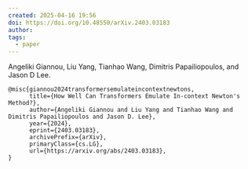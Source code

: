 ```yaml
---
created: 2025-04-16 19:56
doi: https://doi.org/10.48550/arXiv.2403.03183
author: 
tags:
  - paper
---
```

Angeliki Giannou, Liu Yang, Tianhao Wang, Dimitris Papailiopoulos, and Jason D Lee.


```
@misc{giannou2024transformersemulateincontextnewtons,
      title={How Well Can Transformers Emulate In-context Newton's Method?}, 
      author={Angeliki Giannou and Liu Yang and Tianhao Wang and Dimitris Papailiopoulos and Jason D. Lee},
      year={2024},
      eprint={2403.03183},
      archivePrefix={arXiv},
      primaryClass={cs.LG},
      url={https://arxiv.org/abs/2403.03183}, 
}
```